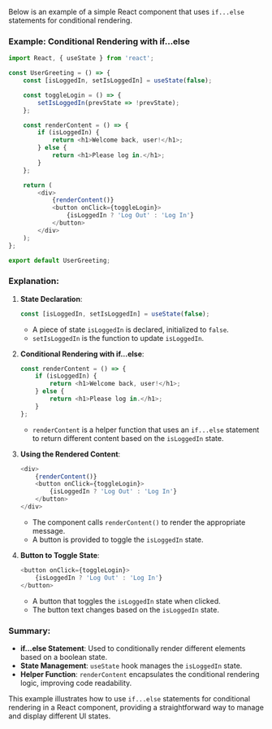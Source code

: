 Below is an example of a simple React component that uses `if...else` statements for conditional rendering.

### Example: Conditional Rendering with if...else

```javascript
import React, { useState } from 'react';

const UserGreeting = () => {
    const [isLoggedIn, setIsLoggedIn] = useState(false);

    const toggleLogin = () => {
        setIsLoggedIn(prevState => !prevState);
    };

    const renderContent = () => {
        if (isLoggedIn) {
            return <h1>Welcome back, user!</h1>;
        } else {
            return <h1>Please log in.</h1>;
        }
    };

    return (
        <div>
            {renderContent()}
            <button onClick={toggleLogin}>
                {isLoggedIn ? 'Log Out' : 'Log In'}
            </button>
        </div>
    );
};

export default UserGreeting;
```

### Explanation:

1. **State Declaration**:
    ```javascript
    const [isLoggedIn, setIsLoggedIn] = useState(false);
    ```
    - A piece of state `isLoggedIn` is declared, initialized to `false`.
    - `setIsLoggedIn` is the function to update `isLoggedIn`.

2. **Conditional Rendering with if...else**:
    ```javascript
    const renderContent = () => {
        if (isLoggedIn) {
            return <h1>Welcome back, user!</h1>;
        } else {
            return <h1>Please log in.</h1>;
        }
    };
    ```
    - `renderContent` is a helper function that uses an `if...else` statement to return different content based on the `isLoggedIn` state.

3. **Using the Rendered Content**:
    ```javascript
    <div>
        {renderContent()}
        <button onClick={toggleLogin}>
            {isLoggedIn ? 'Log Out' : 'Log In'}
        </button>
    </div>
    ```
    - The component calls `renderContent()` to render the appropriate message.
    - A button is provided to toggle the `isLoggedIn` state.

4. **Button to Toggle State**:
    ```javascript
    <button onClick={toggleLogin}>
        {isLoggedIn ? 'Log Out' : 'Log In'}
    </button>
    ```
    - A button that toggles the `isLoggedIn` state when clicked.
    - The button text changes based on the `isLoggedIn` state.

### Summary:

- **if...else Statement**: Used to conditionally render different elements based on a boolean state.
- **State Management**: `useState` hook manages the `isLoggedIn` state.
- **Helper Function**: `renderContent` encapsulates the conditional rendering logic, improving code readability.

This example illustrates how to use `if...else` statements for conditional rendering in a React component, providing a straightforward way to manage and display different UI states.